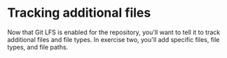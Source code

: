 # Tracking additional files

Now that Git LFS is enabled for the repository, you'll want to tell it to track additional files and file types. In exercise two, you'll add specific files, file types, and file paths.
